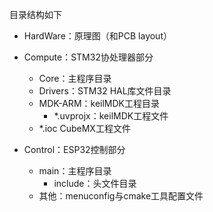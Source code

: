 

目录结构如下

- HardWare：原理图（和PCB layout）

- Compute：STM32协处理器部分
  - Core：主程序目录
  - Drivers：STM32 HAL库文件目录
  - MDK-ARM：keilMDK工程目录
    - *.uvprojx：keilMDK工程文件
  - *.ioc CubeMX工程文件

- Control：ESP32控制部分
  - main：主程序目录
    - include：头文件目录
  - 其他：menuconfig与cmake工具配置文件

